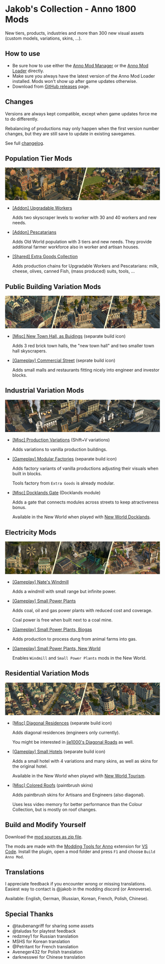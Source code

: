 # Jakob's Collection - Anno 1800 Mods

New tiers, products, industries and more than 300 new visual assets (custom models, variations, skins, ...).

## How to use

- Be sure how to use either the [Anno Mod Manager](https://www.nexusmods.com/anno1800/mods/35) or the [Anno Mod Loader](https://github.com/xforce/anno1800-mod-loader) directly.
- Make sure you always have the latest version of the Anno Mod Loader installed. Mods won't show up after game updates otherwise.
- Download from [GitHub releases](https://github.com/jakobharder/anno-1800-jakobs-mods/releases) page.

## Changes

Versions are always kept compatible, except when game updates force me to do differently.

Rebalancing of productions may only happen when the first version number changes, but they are still save to update in existing savegames.

See full [changelog](./CHANGELOG.md).

## Population Tier Mods

![](./doc/population-tiers.jpg)

- [\[Addon\] Upgradable Workers](./upgradable-low-tier/README.md)
  
  Adds two skyscraper levels to worker with 30 and 40 workers and new needs.

- [\[Addon\] Pescatarians](./pescatarians/README.md)

  Adds Old World population with 3 tiers and new needs. They provide additional farmer workforce also in worker and artisan houses.

- [\[Shared\] Extra Goods Collection](./extra-goods-collection/README.md)

  Adds production chains for Upgradable Workers and Pescatarians: milk, cheese, olives, canned Fish, (mass produced) suits, tools, ...

## Public Building Variation Mods

![](./doc/public-variations.jpg)

- [\[Misc\] New Town Hall, as Buidings](./new-town-hall-buildings/README.md)
  (separate build icon)

  Adds 3 red brick town halls, the "new town hall" and two smaller town hall skyscrapers.

- [\[Gameplay\] Commercial Street](./shopping-street/README.md)
  (seprate build icon)

  Adds small malls and restaurants fitting nicely into engineer and investor blocks. 

## Industrial Variation Mods

![](./doc/industrial-variations.jpg)

- [\[Misc\] Production Variations](./production-variations/README.md)
  (Shift+V variations)

  Adds variations to vanilla production buildings.

- [\[Gameplay\] Modular Factories](./modular-factories/README.md)
  (separate build icon)

  Adds factory variants of vanilla productions adjusting their visuals when built in blocks.

  Tools factory from `Extra Goods` is already modular.

- [\[Misc\] Docklands Gate](./docklands/README.md)
  (Docklands module)

  Adds a gate that connects modules across streets to keep atractiveness bonus.

  Available in the New World when played with [New World Docklands](https://www.nexusmods.com/anno1800/mods/215).

## Electricity Mods

![](./doc/electricity.jpg)

- [\[Gameplay\] Nate's Windmill](./nates-windmill/README.md)

  Adds a windmill with small range but infinite power.

- [\[Gameplay\] Small Power Plants](./small-gas-power-plant/README.md) 

  Adds coal, oil and gas power plants with reduced cost and coverage.

  Coal power is free when built next to a coal mine.

- [\[Gameplay\] Small Power Plants, Biogas](./biogas-plant/README.md)

  Adds production to process dung from animal farms into gas.

- [\[Gameplay\] Small Power Plants, New World](./small-power-new-world/README.md)

  Enables `Windmill` and `Small Power Plants` mods in the New World.

## Residential Variation Mods

![](./doc/residential-variations.jpg)

- [\[Misc\] Diagonal Residences](./diagonal-residences/README.md)
  (separate build icon)

  Adds diagonal residences (engineers only currently).

  You might be interested in [jje1000's Diagonal Roads](https://www.nexusmods.com/anno1800/mods/164) as well.

- [\[Gameplay\] Small Hotels](./small-hotels/README.md)
  (separate build icon)

  Adds a small hotel with 4 variations and many skins, as well as skins for the original hotel.

  Available in the New World when played with [New World Tourism](https://github.com/anno-mods/New-World-Tourism).

- [\[Misc\] Colored Roofs](./residence-skin-pack/README.md)
  (paintbrush skins)

  Adds paintbrush skins for Artisans and Engineers (also diagonal).

  Uses less video memory for better performance than the Colour Collection, but is mostly on roof changes.

## Build and Modify Yourself

Download the [mod sources as zip file](https://github.com/jakobharder/anno-1800-jakobs-mods/archive/refs/heads/main.zip).

The mods are made with the [Modding Tools for Anno](https://marketplace.visualstudio.com/items?itemName=JakobHarder.anno-modding-tools) extension for [VS Code](https://code.visualstudio.com/).
Install the plugin, open a mod folder and press `F1` and choose `Build Anno Mod`.

## Translations

I appreciate feedback if you encounter wrong or missing translations.
Easiest way to contact is @jakob in the modding discord (or Annoverse).

Available: English, German, (Russian, Korean, French, Polish, Chinese).

## Special Thanks

- @taubenangriff for sharing some assets
- @taludas for playtest feedback
- redzmey1 for Russian translation
- MSHS for Korean translation
- @Petritant for French translation
- Aveneger432 for Polish translation
- darknesswei for Chinese translation
